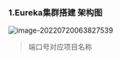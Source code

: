 ### 1.Eureka集群搭建 架构图
![image-20220720063827539](https://tva1.sinaimg.cn/large/e6c9d24egy1h4d074ksrpj21i20gyadg.jpg)
> 端口号对应项目名称